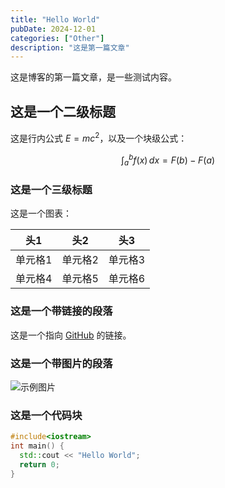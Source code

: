 ```yaml
---
title: "Hello World"
pubDate: 2024-12-01
categories: ["Other"]
description: "这是第一篇文章"
---
```


这是博客的第一篇文章，是一些测试内容。

## 这是一个二级标题

这是行内公式 $E = mc^2$，以及一个块级公式：

$$
\int_{a}^{b} f(x) \, dx = F(b) - F(a)
$$

### 这是一个三级标题

这是一个图表：

| 头1 | 头2 | 头3 |
| --- | --- | --- |
| 单元格1 | 单元格2 | 单元格3 |
| 单元格4 | 单元格5 | 单元格6 |

### 这是一个带链接的段落

这是一个指向 [GitHub](https://github.com) 的链接。

### 这是一个带图片的段落

![示例图片](https://github.githubassets.com/assets/mona-loading-dark-7701a7b97370.gif)

### 这是一个代码块

```cpp
#include<iostream>
int main() {
  std::cout << "Hello World";
  return 0;
}
```